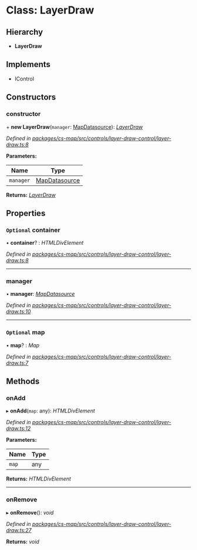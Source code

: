 # Class: LayerDraw

## Hierarchy

* **LayerDraw**

## Implements

* IControl

## Constructors

###  constructor

\+ **new LayerDraw**(`manager`: [MapDatasource](_cs_map_src_datasources_map_datasource_.mapdatasource.md)): *[LayerDraw](_cs_map_src_controls_layer_draw_control_layer_draw_.layerdraw.md)*

*Defined in [packages/cs-map/src/controls/layer-draw-control/layer-draw.ts:8](https://github.com/TNOCS/csnext/blob/34474da7/packages/cs-map/src/controls/layer-draw-control/layer-draw.ts#L8)*

**Parameters:**

Name | Type |
------ | ------ |
`manager` | [MapDatasource](_cs_map_src_datasources_map_datasource_.mapdatasource.md) |

**Returns:** *[LayerDraw](_cs_map_src_controls_layer_draw_control_layer_draw_.layerdraw.md)*

## Properties

### `Optional` container

• **container**? : *HTMLDivElement*

*Defined in [packages/cs-map/src/controls/layer-draw-control/layer-draw.ts:8](https://github.com/TNOCS/csnext/blob/34474da7/packages/cs-map/src/controls/layer-draw-control/layer-draw.ts#L8)*

___

###  manager

• **manager**: *[MapDatasource](_cs_map_src_datasources_map_datasource_.mapdatasource.md)*

*Defined in [packages/cs-map/src/controls/layer-draw-control/layer-draw.ts:10](https://github.com/TNOCS/csnext/blob/34474da7/packages/cs-map/src/controls/layer-draw-control/layer-draw.ts#L10)*

___

### `Optional` map

• **map**? : *Map*

*Defined in [packages/cs-map/src/controls/layer-draw-control/layer-draw.ts:7](https://github.com/TNOCS/csnext/blob/34474da7/packages/cs-map/src/controls/layer-draw-control/layer-draw.ts#L7)*

## Methods

###  onAdd

▸ **onAdd**(`map`: any): *HTMLDivElement*

*Defined in [packages/cs-map/src/controls/layer-draw-control/layer-draw.ts:12](https://github.com/TNOCS/csnext/blob/34474da7/packages/cs-map/src/controls/layer-draw-control/layer-draw.ts#L12)*

**Parameters:**

Name | Type |
------ | ------ |
`map` | any |

**Returns:** *HTMLDivElement*

___

###  onRemove

▸ **onRemove**(): *void*

*Defined in [packages/cs-map/src/controls/layer-draw-control/layer-draw.ts:27](https://github.com/TNOCS/csnext/blob/34474da7/packages/cs-map/src/controls/layer-draw-control/layer-draw.ts#L27)*

**Returns:** *void*
